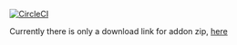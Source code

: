 [![CircleCI](https://circleci.com/gh/kodi-connect/kodi-connect-addon.svg?style=svg)](https://circleci.com/gh/kodi-connect/kodi-connect-addon)

Currently there is only a download link for addon zip, [here](https://www.dropbox.com/s/56ywxlr9gkd4vz6/plugin.video.kodiconnect-0.1.0.zip?dl=0)
